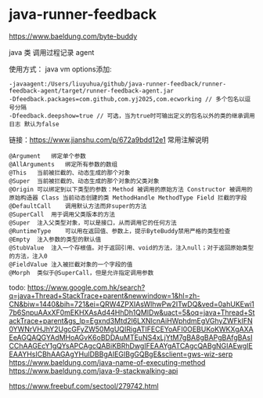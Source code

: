 # java-runner-feedback
https://www.baeldung.com/byte-buddy

java 类 调用过程记录 agent

使用方式：
java vm options添加:
```
-javaagent:/Users/liuyuhua/github/java-runner-feedback/runner-feedback-agent/target/runner-feedback-agent.jar
-Dfeedback.packages=com.github,com.yj2025,com.ecworking // 多个包名以逗号分隔
-Dfeedback.deepshow=true // 可选，当为true时可输出定义的包名以外的类的继承调用日志 默认为false
```


链接：https://www.jianshu.com/p/672a9bdd12e1
常用注解说明
```
@Argument	绑定单个参数
@AllArguments	绑定所有参数的数组
@This	当前被拦截的、动态生成的那个对象
@Super	当前被拦截的、动态生成的那个对象的父类对象
@Origin	可以绑定到以下类型的参数：Method 被调用的原始方法 Constructor 被调用的原始构造器 Class 当前动态创建的类 MethodHandle MethodType Field 拦截的字段
@DefaultCall	调用默认方法而非super的方法
@SuperCall	用于调用父类版本的方法
@Super	注入父类型对象，可以是接口，从而调用它的任何方法
@RuntimeType	可以用在返回值、参数上，提示ByteBuddy禁用严格的类型检查
@Empty	注入参数的类型的默认值
@StubValue	注入一个存根值。对于返回引用、void的方法，注入null；对于返回原始类型的方法，注入0
@FieldValue	注入被拦截对象的一个字段的值
@Morph	类似于@SuperCall，但是允许指定调用参数
```


todo:
https://www.google.com.hk/search?q=java+Thread+StackTrace+parent&newwindow=1&hl=zh-CN&biw=1440&bih=721&ei=QRW4ZPXIAsWlhwPw2ITwDQ&ved=0ahUKEwi17b6SnpuAAxXF0mEKHXAsAd44HhDh1QMIDw&uact=5&oq=java+Thread+StackTrace+parent&gs_lp=Egxnd3Mtd2l6LXNlcnAiHWphdmEgVGhyZWFkIFN0YWNrVHJhY2UgcGFyZW50MgUQIRigATIFECEYoAFI0OEBUKoKWKXgAXAEeAGQAQGYAdMHoAGvK6oBDDAuMTEuNS4xLjYtM7gBA8gBAPgBAfgBAsICChAAGEcY1gQYsAPCAgcQABiKBRhDwgIFEAAYgATCAgcQABgNGIAEwgIEEAAYHsICBhAAGAgYHuIDBBgAIEGIBgGQBgE&sclient=gws-wiz-serp
https://www.baeldung.com/java-name-of-executing-method
https://www.baeldung.com/java-9-stackwalking-api

https://www.freebuf.com/sectool/279742.html